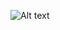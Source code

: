 ![Alt text](https://cdn.discordapp.com/attachments/1343188719561343046/1345041765429805098/Untitled282_20250228071824.png?ex=67c31b42&is=67c1c9c2&hm=4c7dbd0fdf512c67f5a0179e76d5eb5d3b1dc152040aba6aeed2527f550374a2&)
